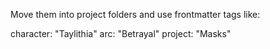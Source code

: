 Move them into project folders and use frontmatter tags like:

character: "Taylithia"
arc: "Betrayal"
project: "Masks"
